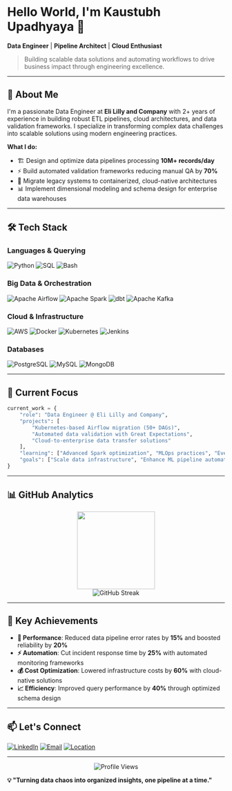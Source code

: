 # Hello World, I'm Kaustubh Upadhyaya 👋

**Data Engineer** | **Pipeline Architect** | **Cloud Enthusiast**

> Building scalable data solutions and automating workflows to drive business impact through engineering excellence.

---

## 🚀 About Me

I'm a passionate Data Engineer at **Eli Lilly and Company** with 2+ years of experience in building robust ETL pipelines, cloud architectures, and data validation frameworks. I specialize in transforming complex data challenges into scalable solutions using modern engineering practices.

**What I do:**
- 🏗️ Design and optimize data pipelines processing **10M+ records/day**
- ⚡ Build automated validation frameworks reducing manual QA by **70%**
- 🐳 Migrate legacy systems to containerized, cloud-native architectures
- 📊 Implement dimensional modeling and schema design for enterprise data warehouses

---

## 🛠️ Tech Stack

### **Languages & Querying**
![Python](https://img.shields.io/badge/Python-3776AB?style=for-the-badge&logo=python&logoColor=white)
![SQL](https://img.shields.io/badge/SQL-336791?style=for-the-badge&logo=postgresql&logoColor=white)
![Bash](https://img.shields.io/badge/Bash-4EAA25?style=for-the-badge&logo=gnu-bash&logoColor=white)

### **Big Data & Orchestration**
![Apache Airflow](https://img.shields.io/badge/Apache%20Airflow-017CEE?style=for-the-badge&logo=apache-airflow&logoColor=white)
![Apache Spark](https://img.shields.io/badge/Apache%20Spark-E25A1C?style=for-the-badge&logo=apache-spark&logoColor=white)
![dbt](https://img.shields.io/badge/dbt-FF694B?style=for-the-badge&logo=dbt&logoColor=white)
![Apache Kafka](https://img.shields.io/badge/Apache%20Kafka-231F20?style=for-the-badge&logo=apache-kafka&logoColor=white)

### **Cloud & Infrastructure**
![AWS](https://img.shields.io/badge/AWS-232F3E?style=for-the-badge&logo=amazon-aws&logoColor=white)
![Docker](https://img.shields.io/badge/Docker-2496ED?style=for-the-badge&logo=docker&logoColor=white)
![Kubernetes](https://img.shields.io/badge/Kubernetes-326CE5?style=for-the-badge&logo=kubernetes&logoColor=white)
![Jenkins](https://img.shields.io/badge/Jenkins-D24939?style=for-the-badge&logo=jenkins&logoColor=white)

### **Databases**
![PostgreSQL](https://img.shields.io/badge/PostgreSQL-336791?style=for-the-badge&logo=postgresql&logoColor=white)
![MySQL](https://img.shields.io/badge/MySQL-4479A1?style=for-the-badge&logo=mysql&logoColor=white)
![MongoDB](https://img.shields.io/badge/MongoDB-47A248?style=for-the-badge&logo=mongodb&logoColor=white)

---

## 🔭 Current Focus

```python
current_work = {
    "role": "Data Engineer @ Eli Lilly and Company",
    "projects": [
        "Kubernetes-based Airflow migration (50+ DAGs)",
        "Automated data validation with Great Expectations",
        "Cloud-to-enterprise data transfer solutions"
    ],
    "learning": ["Advanced Spark optimization", "MLOps practices", "Event-driven architectures"],
    "goals": ["Scale data infrastructure", "Enhance ML pipeline automation"]
}
```

---

## 📊 GitHub Analytics

<div align="center">
  <img height="180em" src="https://github-readme-stats.vercel.app/api/top-langs/?username=kaustubhupadhyaya&layout=compact&langs_count=8&theme=radical"/>
</div>

<div align="center">
  <img src="https://github-readme-streak-stats.herokuapp.com/?user=kaustubhupadhyaya&theme=radical" alt="GitHub Streak" />
</div>

---

## 🎯 Key Achievements

- **🚀 Performance**: Reduced data pipeline error rates by **15%** and boosted reliability by **20%**
- **⚡ Automation**: Cut incident response time by **25%** with automated monitoring frameworks
- **💰 Cost Optimization**: Lowered infrastructure costs by **60%** with cloud-native solutions
- **📈 Efficiency**: Improved query performance by **40%** through optimized schema design

---

## 📫 Let's Connect

[![LinkedIn](https://img.shields.io/badge/LinkedIn-0077B5?style=for-the-badge&logo=linkedin&logoColor=white)](https://linkedin.com/in/kaustubhupadhyaya)
[![Email](https://img.shields.io/badge/Email-D14836?style=for-the-badge&logo=gmail&logoColor=white)](mailto:kaustubhupadhya@gmail.com)
[![Location](https://img.shields.io/badge/Location-Bengaluru,_KA-FF6B6B?style=for-the-badge&logo=google-maps&logoColor=white)]()

---

<div align="center">
  <img src="https://komarev.com/ghpv/?username=kaustubhupadhyaya&color=blueviolet&style=for-the-badge" alt="Profile Views" />
</div>

**💡 "Turning data chaos into organized insights, one pipeline at a time."**
